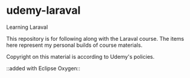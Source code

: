 # udemy-laraval
Learning Laraval

This repository is for following along with the Laraval course. The items here represent my personal builds of course materials. 

Copyright on this material is according to Udemy's policies.

::added with Eclipse Oxygen::
